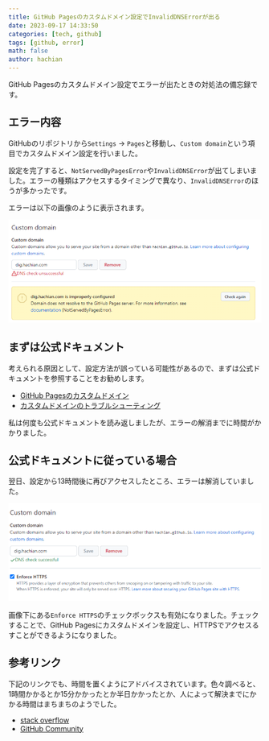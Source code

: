 ```yaml
---
title: GitHub Pagesのカスタムドメイン設定でInvalidDNSErrorが出る
date: 2023-09-17 14:33:50
categories: [tech, github]
tags: [github, error]
math: false
author: hachian
---
```


GitHub Pagesのカスタムドメイン設定でエラーが出たときの対処法の備忘録です。

## エラー内容

GitHubのリポジトリから`Settings` → `Pages`と移動し、`Custom domain`という項目でカスタムドメイン設定を行いました。

設定を完了すると、`NotServedByPagesError`や`InvalidDNSError`が出てしまいました。エラーの種類はアクセスするタイミングで異なり、`InvalidDNSError`のほうが多かったです。

エラーは以下の画像のように表示されます。

![Alt text](/assets/img/2023-09-18-snippet/image.png)

## まずは公式ドキュメント

考えられる原因として、設定方法が誤っている可能性があるので、まずは公式ドキュメントを参照することをお勧めします。

- [GitHub Pagesのカスタムドメイン](https://docs.github.com/ja/pages/configuring-a-custom-domain-for-your-github-pages-site/about-custom-domains-and-github-pages)
- [カスタムドメインのトラブルシューティング](https://docs.github.com/ja/pages/configuring-a-custom-domain-for-your-github-pages-site/troubleshooting-custom-domains-and-github-pages#cname-errors)

私は何度も公式ドキュメントを読み返しましたが、エラーの解消までに時間がかかりました。

## 公式ドキュメントに従っている場合

翌日、設定から13時間後に再びアクセスしたところ、エラーは解消していました。

![Alt text](/assets/img/2023-09-18-snippet/image-1.png)

画像下にある`Enforce HTTPS`のチェックボックスも有効になりました。チェックすることで、GitHub Pagesにカスタムドメインを設定し、HTTPSでアクセスるすことができるようになりました。

## 参考リンク

下記のリンクでも、時間を置くようにアドバイスされています。色々調べると、1時間かかるとか15分かかったとか半日かかったとか、人によって解決までにかかる時間はまちまちのようでした。

- [stack overflow](https://stackoverflow.com/questions/54059217/how-to-fix-domain-does-not-resolve-to-the-github-pages-server-error-in-github)
- [GitHub Community](https://github.com/orgs/community/discussions/35168)
